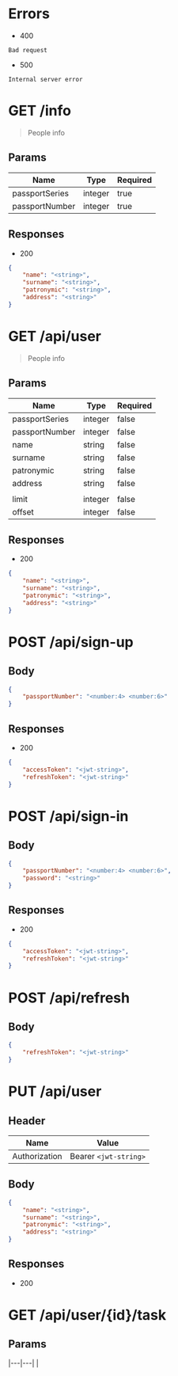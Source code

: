 # Errors

- 400
```Txt
Bad request
```

- 500
```Txt
Internal server error
```

<!-- From Swagger Task -->
<!-- --------------------------------------------------------------------- -->

# GET /info

> People info

## Params

| Name | Type | Required |
| ---- | ---- | -------- |
| passportSeries | integer | true |
| passportNumber | integer | true |

## Responses
- 200
```json
{
    "name": "<string>",
    "surname": "<string>",
    "patronymic": "<string>",
    "address": "<string>"
}
```

<!-- --------------------------------------------------------------------- -->

# GET /api/user 

> People info

## Params

| Name | Type | Required |
| ---- | ---- | -------- |
| passportSeries | integer | false |
| passportNumber | integer | false |
| name | string | false |
| surname | string | false |
| patronymic | string | false |
| address | string | false |
| | | |
| limit | integer | false |
| offset | integer | false |

## Responses
- 200
```json
{
    "name": "<string>",
    "surname": "<string>",
    "patronymic": "<string>",
    "address": "<string>"
}
```

<!-- Auth -->
<!-- --------------------------------------------------------------------- -->

# POST /api/sign-up

## Body

```json
{
    "passportNumber": "<number:4> <number:6>" 
}
```

## Responses
- 200
```json
{
    "accessToken": "<jwt-string>",
    "refreshToken": "<jwt-string>"
}
```

# POST /api/sign-in

## Body

```json
{
    "passportNumber": "<number:4> <number:6>",
    "password": "<string>"
}
```

## Responses
- 200
```json
{
    "accessToken": "<jwt-string>",
    "refreshToken": "<jwt-string>"
}
```

# POST /api/refresh

## Body

```json
{
    "refreshToken": "<jwt-string>"
}
```

<!-- --------------------------------------------------------------------- -->

# PUT /api/user

## Header

| Name | Value |
| ---- | ----- | 
| Authorization | Bearer `<jwt-string>` |

## Body

```json
{
    "name": "<string>",
    "surname": "<string>",
    "patronymic": "<string>",
    "address": "<string>"
}
```

## Responses
- 200

# GET /api/user/{id}/task

## Params

|---|---|
|

# 